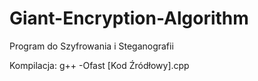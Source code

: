 # Giant-Encryption-Algorithm
Program do Szyfrowania i Steganografii

Kompilacja:
g++ -Ofast [Kod Źródłowy].cpp
